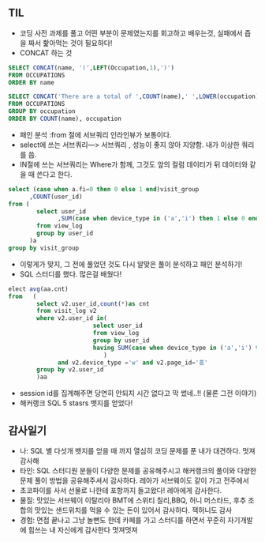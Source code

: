## TIL
- 코딩 사전 과제를 풀고 어떤 부분이 문제였는지를 회고하고 배우는것, 실패에서 즙을 짜서 핥아먹는 것이 필요하다! 
- CONCAT 하는 것 
```sql
SELECT CONCAT(name, '(',LEFT(Occupation,1),')')
FROM OCCUPATIONS
ORDER BY name

SELECT CONCAT('There are a total of ',COUNT(name),' ',LOWER(occupation),'s.')
FROM OCCUPATIONS
GROUP BY occupation
ORDER BY COUNT(name), occupation
```
- 패인 분석 :from 절에 서브쿼리 인라인뷰가 보통이다. 
- select에 쓰는  서브쿼리—> 서브쿼리 , 성능이 좋지 않아 지양함. 내가 이상한 쿼리를 씀.
- IN절에 쓰는 서브쿼리는 Where가 함께, 그것도 앞의 컬럼 데이터가 뒤 데이터와 같을 때 쓴다고 한다. 

```sql
select (case when a.fi=0 then 0 else 1 end)visit_group
      ,COUNT(user_id)
from (
		select user_id 
		      ,SUM(case when device_type in ('a','i') then 1 else 0 end)as fi 
		from view_log 
		group by user_id
      )a
group by visit_group
```
- 이렇게가 맞지, 그 전에 풀었던 것도 다시 알맞은 풀이 분석하고 패인 분석하기!
- SQL 스터디를 했다. 많은걸 배웠다!

```sql
elect avg(aa.cnt) 
from   (
		select v2.user_id,count(*)as cnt
		from visit_log v2 
		where v2.user_id in(
						select user_id  
						from view_log 
						group by user_id
						having SUM(case when device_type in ('a','i') then 1 else 0 end)>0
		                   ) 
		      and v2.device_type ='w' and v2.page_id='홈' 
		group by v2.user_id         
		)aa
```    
- session id를 집계해주면 당연히 안되지 시간 없다고 막 썼네..!! (물론 그전 이야기)
- 해커랭크 SQL 5 stasrs 뱃지를 얻었다!


## 감사일기 

- 나: SQL 별 다섯개 뱃지를 얻을 때 까지 열심히 코딩 문제를 푼 내가 대견하다. 멋져 감사해
- 타인: SQL 스터디원 분들이 다양한 문제를 공유해주시고 해커랭크의 풀이와 다양한 문제 풀이 방법을 공유해주셔서 감사하다. 레아가 서브웨이도 같이 가고 전주에서
- 초코파이를 사서 선물로 나한테 포항까지 들고왔다! 레아에게 감사한다.
- 물질: 맛있는 서브웨이 이탈리아 BMT에 스위티 칠리,BBQ, 허니 머스타드, 후추 조합의 맛있는 샌드위치를 먹을 수 있는 돈이 있어서 감사하다. 잭허니도 감사 
- 경험: 면접 끝나고 그냥 놀뻔도 한데 카페를 가고 스터디를 하면서 꾸준히 자기개발에 힘쓰는 내 자신에게 감사한다 멋져멋져 
